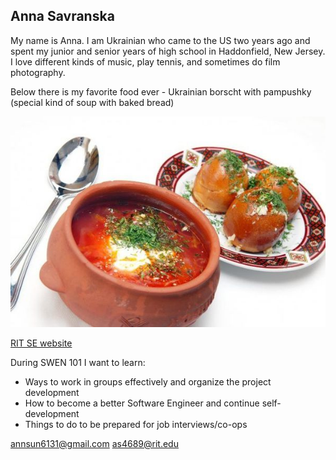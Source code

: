 ## Anna Savranska
My name is Anna. I am Ukrainian who came to the US two years ago and spent my junior and senior years of high school in Haddonfield, New Jersey. I love different kinds of music, play tennis, and sometimes do film photography.

Below there is my favorite food ever - Ukrainian borscht with pampushky (special kind of soup with baked bread)

![Borsch with bread](images/borsch.jpg)

[RIT SE website](https://www.rit.edu/computing/department-software-engineering)

During SWEN 101 I want to learn:
- Ways to work in groups effectively and organize the project development
- How to become a better Software Engineer and continue self-development
- Things to do to be prepared for job interviews/co-ops

<annsun6131@gmail.com> <as4689@rit.edu>
